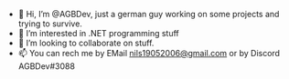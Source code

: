 - 👋 Hi, I’m @AGBDev, just a german guy working on some projects and trying to survive.
- 👀 I’m interested in .NET programming stuff
- 💞️ I’m looking to collaborate on stuff.
- 📫 You can rech me by EMail nils19052006@gmail.com or by Discord AGBDev#3088

<!---
AGBDev/AGBDev is a ✨ special ✨ repository because its `README.md` (this file) appears on your GitHub profile.
You can click the Preview link to take a look at your changes.
--->

